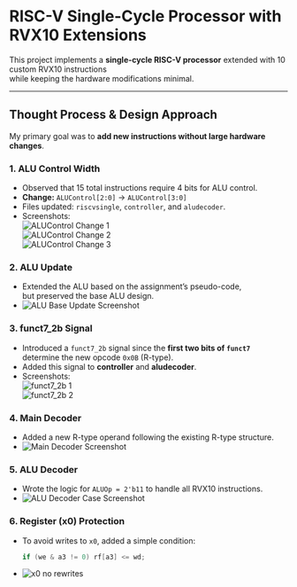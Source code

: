 # RISC-V Single-Cycle Processor with RVX10 Extensions

This project implements a **single-cycle RISC-V processor** extended with 10 custom RVX10 instructions  
while keeping the hardware modifications minimal.

---

## Thought Process & Design Approach

My primary goal was to **add new instructions without large hardware changes**.

### 1. ALU Control Width
- Observed that 15 total instructions require 4 bits for ALU control.  
- **Change:** `ALUControl[2:0]` → `ALUControl[3:0]`  
- Files updated: `riscvsingle`, `controller`, and `aludecoder`.
- Screenshots:  
  ![ALUControl Change 1](https://github.com/user-attachments/assets/62a484af-1455-401a-b8cf-ee7e0dbbbf24)  
  ![ALUControl Change 2](https://github.com/user-attachments/assets/0be2b7bb-3e3c-430c-bcc6-8d79521a7364)  
  ![ALUControl Change 3](https://github.com/user-attachments/assets/61efdee8-800a-4bfe-8acf-839c6e1e84ca)

### 2. ALU Update
- Extended the ALU based on the assignment’s pseudo-code,  
  but preserved the base ALU design.  
- ![ALU Base Update Screenshot](https://github.com/user-attachments/assets/37222970-3ef1-448f-b3bf-f9efc01994be)

### 3. funct7_2b Signal
- Introduced a `funct7_2b` signal since the **first two bits of `funct7`** determine the new opcode `0x0B` (R-type).
- Added this signal to **controller** and **aludecoder**.
- Screenshots:  
  ![funct7_2b 1](https://github.com/user-attachments/assets/dfc27208-9312-4e1d-8ec0-6c28ace14792)  
  ![funct7_2b 2](https://github.com/user-attachments/assets/f97c7bfa-4ee2-4f62-ae9f-13b03e41dea7)

### 4. Main Decoder
- Added a new R-type operand following the existing R-type structure.
- ![Main Decoder Screenshot](https://github.com/user-attachments/assets/3d179b70-f940-464f-9c39-efebb3cc5141)

### 5. ALU Decoder
- Wrote the logic for `ALUOp = 2'b11` to handle all RVX10 instructions.
- ![ALU Decoder Case Screenshot](https://github.com/user-attachments/assets/50249cac-290c-4e09-9ec1-07a6a3014fda)

### 6. Register (x0) Protection
- To avoid writes to `x0`, added a simple condition:
  ```verilog
  if (we & a3 != 0) rf[a3] <= wd;
- ![x0 no rewrites](https://github.com/user-attachments/assets/2cae1b63-3816-4eab-81d2-bbfd832189cf)
  
